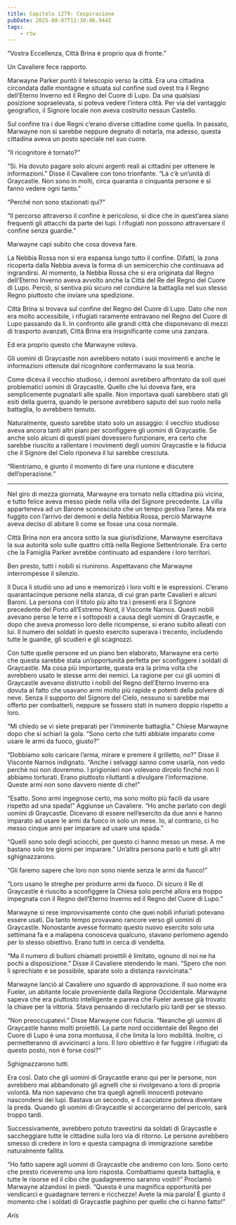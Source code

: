 ```yaml
---
title: Capitolo 1279: Cospirazione
pubDate: 2025-08-07T11:30:06.944Z
tags:
    - rtw
---
```



“Vostra Eccellenza, Città Brina è proprio qua di fronte.”


Un Cavaliere fece rapporto.


Marwayne Parker puntò il telescopio verso la città. Era una cittadina circondata dalle montagne e situata sul confine sud ovest tra il Regno dell’Eterno Inverno ed il Regno del Cuore di Lupo. Da una qualsiasi posizione sopraelevata, si poteva vedere l’intera città. Per via del vantaggio geografico, il Signore locale non aveva costruito nessun Castello.


Sul confine tra i due Regni c’erano diverse cittadine come quella. In passato, Marwayne non si sarebbe neppure degnato di notarla, ma adesso, questa cittadina aveva un posto speciale nel suo cuore.


“Il ricognitore è tornato?”


“Si. Ha dovuto pagare solo alcuni argenti reali ai cittadini per ottenere le informazioni.” Disse il Cavaliere con tono trionfante. “Là c’è un’unità di Graycastle. Non sono in molti, circa quaranta o cinquanta persone e si fanno vedere ogni tanto.”


“Perché non sono stazionati qui?”


“Il percorso attraverso il confine è pericoloso, si dice che in quest’area siano frequenti gli attacchi da parte dei lupi. I rifugiati non possono attraversare il confine senza guardie.”


Marwayne capì subito che cosa doveva fare.


La Nebbia Rossa non si era espansa lungo tutto il confine. Difatti, la zona ricoperta dalla Nebbia aveva la forma di un semicerchio che continuava ad ingrandirsi. Al momento, la Nebbia Rossa che si era originata dal Regno dell’Eterno Inverno aveva avvolto anche la Città del Re del Regno del Cuore di Lupo. Perciò, si sentiva più sicuro nel condurre la battaglia nel suo stesso Regno piuttosto che inviare una spedizione.


Città Brina si trovava sul confine del Regno del Cuore di Lupo. Dato che non era molto accessibile, i rifugiati raramente entravano nel Regno del Cuore di Lupo passando da lì. In confronto alle grandi città che disponevano di mezzi di trasporto avanzati, Città Brina era insignificante come una zanzara.


Ed era proprio questo che Marwayne voleva.


Gli uomini di Graycastle non avrebbero notato i suoi movimenti e anche le informazioni ottenute dal ricognitore confermavano la sua teoria.


Come diceva il vecchio studioso, i demoni avrebbero affrontato da soli quei problematici uomini di Graycastle. Quello che lui doveva fare, era semplicemente pugnalarli alle spalle. Non importava quali sarebbero stati gli esiti della guerra, quando le persone avrebbero saputo del suo ruolo nella battaglia, lo avrebbero temuto.


Naturalmente, questo sarebbe stato solo un assaggio: il vecchio studioso aveva ancora tanti altri piani per sconfiggere gli uomini di Graycastle. Se anche solo alcuni di questi piani dovessero funzionare, era certo che sarebbe riuscito a rallentare i movimenti degli uomini Graycastle e la fiducia che il Signore del Cielo riponeva il lui sarebbe cresciuta.


“Rientriamo, è giunto il momento di fare una riunione e discutere dell’operazione.”


***






Nel giro di mezza giornata, Marwayne era tornato nella cittadina più vicina, e tutto felice aveva messo piede nella villa del Signore precedente. La villa apparteneva ad un Barone sconosciuto che un tempo gestiva l’area. Ma era fuggito con l’arrivo dei demoni e della Nebbia Rossa, perciò Marwayne aveva deciso di abitare lì come se fosse una cosa normale.


Città Brina non era ancora sotto la sua giurisdizione, Marwayne esercitava la sua autorità solo sulle quattro città nella Regione Settentrionale. Era certo che la Famiglia Parker avrebbe continuato ad espandere i loro territori.


Ben presto, tutti i nobili si riunirono. Aspettavano che Marwayne interrompesse il silenzio.


Il Duca li studiò uno ad uno e memorizzò i loro volti e le espressioni. C’erano quarantacinque persone nella stanza, di cui gran parte Cavalieri e alcuni Baroni. La persona con il titolo più alto tra i presenti era il Signore precedente del Porto all’Estremo Nord, il Visconte Narnos. Questi nobili avevano perso le terre e i sottoposti a causa degli uomini di Graycastle, e dopo che aveva promesso loro delle ricompense, si erano subito alleati con lui. Il numero dei soldati in questo esercito superava i trecento, includendo tutte le guardie, gli scudieri e gli scagnozzi.


Con tutte quelle persone ed un piano ben elaborato, Marwayne era certo che questa sarebbe stata un’opportunità perfetta per sconfiggere i soldati di Graycastle. Ma cosa più importante, questa era la prima volta che avrebbero usato le stesse armi dei nemici. La ragione per cui gli uomini di Graycastle avevano distrutto i nobili del Regno dell’Eterno Inverno era dovuta al fatto che usavano armi molto più rapide e potenti della polvere di neve. Senza il supporto del Signore del Cielo, nessuno si sarebbe mai offerto per combatterli, neppure se fossero stati in numero doppio rispetto a loro.


“Mi chiedo se vi siete preparati per l’imminente battaglia.” Chiese Marwayne dopo che si schiarì la gola. “Sono certo che tutti abbiate imparato come usare le armi da fuoco, giusto?”


“Dobbiamo solo caricare l’arma, mirare e premere il grilletto, no?” Disse il Visconte Narnos indignato. “Anche i selvaggi sanno come usarla, non vedo perchè noi non dovremmo. I prigionieri non volevano dircelo finché non li abbiamo torturati. Erano piuttosto riluttanti a divulgare l’informazione. Queste armi non sono davvero niente di che!”


“Esatto. Sono armi ingegnose certo, ma sono molto più facili da usare rispetto ad una spada!” Aggiunse un Cavaliere. “Ho anche parlato con degli uomini di Graycastle. Dicevano di essere nell’esercito da due anni e hanno imparato ad usare le armi da fuoco in solo un mese. Io, al contrario, ci ho messo cinque anni per imparare ad usare una spada.”


“Quelli sono solo degli sciocchi, per questo ci hanno messo un mese. A me bastano solo tre giorni per imparare.” Un’altra persona parlò e tutti gli altri sghignazzarono.


“Gli faremo sapere che loro non sono niente senza le armi da fuoco!”


“Loro usano le streghe per produrre armi da fuoco. Di sicuro il Re di Graycastle è riuscito a sconfiggere la Chiesa solo perché allora era troppo impegnata con il Regno dell’Eterno Inverno ed il Regno del Cuore di Lupo.”


Marwayne si rese improvvisamente conto che quei nobili infuriati potevano essere usati. Da tanto tempo provavano rancore verso gli uomini di Graycastle. Nonostante avesse formato questo nuovo esercito solo una settimana fa e a malapena conosceva qualcuno, stavano perlomeno agendo per lo stesso obiettivo. Erano tutti in cerca di vendetta.


“Ma il numero di bulloni chiamati proiettili è limitato, ognuno di noi ne ha pochi a disposizione.” Disse il Cavaliere stendendo le mani. “Spero che non li sprechiate e se possibile, sparate solo a distanza ravvicinata.”


Marwayne lanciò al Cavaliere uno sguardo di approvazione. Il suo nome era Fueler, un abitante locale proveniente dalla Regione Occidentale. Marwayne sapeva che era piuttosto intelligente e pareva che Fueler avesse già trovato la chiave per la vittoria. Stava pensando di reclutarlo più tardi per se stesso.


“Non preoccupatevi.” Disse Marwayne con fiducia. “Neanche gli uomini di Graycastle hanno molti proiettili. La parte nord occidentale del Regno del Cuore di Lupo è una zona montuosa, il che limita la loro mobilità. Inoltre, ci permetteranno di avvicinarci a loro. Il loro obiettivo è far fuggire i rifugiati da questo posto, non è forse così?”


Sghignazzarono tutti.


Era così. Dato che gli uomini di Graycastle erano qui per le persone, non avrebbero mai abbandonato gli agnelli che si rivolgevano a loro di propria volontà. Ma non sapevano che tra quegli agnelli innocenti potevano nascondersi dei lupi. Bastava un secondo, e il cacciatore poteva diventare la preda. Quando gli uomini di Graycastle si accorgeranno del pericolo, sarà troppo tardi.


Successivamente, avrebbero potuto travestirsi da soldati di Graycastle e saccheggiare tutte le cittadine sulla loro via di ritorno. Le persone avrebbero smesso di credere in loro e questa campagna di immigrazione sarebbe naturalmente fallita.


“Ho fatto sapere agli uomini di Graycastle che andremo con loro. Sono certo che presto riceveremo una loro risposta. Combattiamo questa battaglia, e tutte le risorse ed il cibo che guadagneremo saranno vostri!” Proclamò Marwayne alzandosi in piedi. “Questa è una magnifica opportunità per vendicarci e guadagnare terreni e ricchezze! Avete la mia parola! È giunto il momento che i soldati di Graycastle paghino per quello che ci hanno fatto!”






<em>Aris</em>
                                


                                



